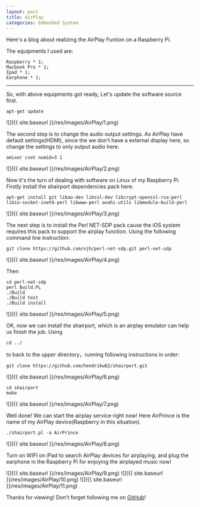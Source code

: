 ```yaml
---  
layout: post
title: AirPlay
categories: Embedded System
---  
```


Here's a blog about realizing the AirPlay Funtion on a Raspberry Pi.  
  
The equipments I used are:





	Raspberry * 1;
	Macbook Pro * 1;
	Ipad * 1;
	Earphone * 1;

---------------------

So, with above equipments got ready, Let's update the software source first.

	apt-get update

![]({{ site.baseurl }}/res/images/AirPlay/1.png)

The second step is to change the audio output settings. As AirPlay have default settings(HDMI), since the we don't have a external display here, so change the settings to only output audio here.

	amixer cset numid=3 1

![]({{ site.baseurl }}/res/images/AirPlay/2.png)

Now it's the turn of dealing with software on Linux of my Raspberry Pi. Firstly install the shairport dependencies pack here.

	apt-get install git libao-dev libssl-dev libcrypt-openssl-rsa-perl libio-socket-inet6-perl libwww-perl avahi-utils libmodule-build-perl

![]({{ site.baseurl }}/res/images/AirPlay/3.png)

The next step is to install the Perl NET-SDP pack cause the iOS system requires this pack to support the airplay function. Using the following command line instruction:

	git clone https://github.com/njh/perl-net-sdp.git perl-net-sdp

![]({{ site.baseurl }}/res/images/AirPlay/4.png)

Then

	cd perl-net-sdp
	perl Build.PL
	./Build
	./Build test
	./Build install

![]({{ site.baseurl }}/res/images/AirPlay/5.png)

OK, now we can install the shairport, which is an airplay emulator can help us finish the job.
Using

	cd ../

to back to the upper directory，running following instructions in order:

	git clone https://github.com/hendrikw82/shairport.git

![]({{ site.baseurl }}/res/images/AirPlay/6.png)

	cd shairport
	make

![]({{ site.baseurl }}/res/images/AirPlay/7.png)

Well done! We can start the airplay service right now! Here AirPrince is the name of my AirPlay device(Raspberry in this situation).

	./shairport.pl -a AirPrince

![]({{ site.baseurl }}/res/images/AirPlay/8.png)

Turn on WIFI on iPad to search AirPlay devices for airplaying, and plug the earphone in the Raspberry Pi for enjoying the airplayed music now!

![]({{ site.baseurl }}/res/images/AirPlay/9.png)
![]({{ site.baseurl }}/res/images/AirPlay/10.png)
![]({{ site.baseurl }}/res/images/AirPlay/11.png)

Thanks for viewing! Don't forget following me on <a href="https://github.com/Princever">GitHub</a>!